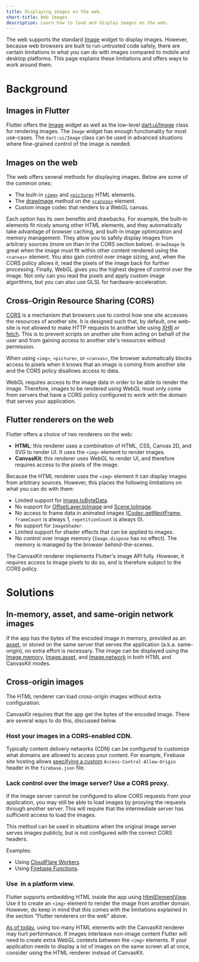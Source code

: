```yaml
---
title: Displaying images on the web.
short-title: Web Images
description: Learn how to load and display images on the web.
---
```


The web supports the standard [Image][1] widget to display images. However,
because web browsers are built to run untrusted code safely, there are certain
limitations in what you can do with images compared to mobile and desktop
platforms. This page explains these limitations and offers ways to work around
them.

# Background

## Images in Flutter

Flutter offers the [Image][1] widget as well as the low-level
[dart:ui/Image][11] class for rendering images. The `Image` widget has enough
functionality for most use-cases. The `dart:ui/Image` class can be used in
advanced situations where fine-grained control of the image is needed.

## Images on the web

The web offers several methods for displaying images. Below are some of the
common ones:

- The built-in [`<img>`][2] and [`<picture>`][3] HTML elements.
- The [drawImage][4] method on the [`<canvas>`][5] element.
- Custom image codec that renders to a WebGL canvas.

Each option has its own benefits and drawbacks. For example, the built-in
elements fit nicely among other HTML elements, and they automatically take
advantage of browser caching, and built-in image optimization and memory
management. They allow you to safely display images from arbitrary sources
(more on than in the CORS section below). `drawImage` is great when the image
must fit within other content rendered using the `<canvas>` element. You also
gain control over image sizing, and, when the CORS policy allows it, read the
pixels of the image back for further processing. Finally, WebGL gives you the
highest degree of control over the image. Not only can you read the pixels and
apply custom image algorithms, but you can also use GLSL for
hardware-acceleration.

## Cross-Origin Resource Sharing (CORS)

[CORS][6] is a mechanism that browsers use to control how one site accesses the
resources of another site. It is designed such that, by default, one web-site
is not allowed to make HTTP requests to another site using [XHR][21] or
[fetch][22]. This is to prevent scripts on another site from acting on behalf
of the user and from gaining access to another site's resources without
permission.

When using `<img>`, `<picture>`, or `<canvas>`, the browser automatically
blocks access to pixels when it knows that an image is coming from another site
and the CORS policy disallows access to data.

WebGL requires access to the image data in order to be able to render the
image. Therefore, images to be rendered using WebGL must only come from servers
that have a CORS policy configured to work with the domain that serves your
application.

## Flutter renderers on the web

Flutter offers a choice of two renderers on the web:

- **HTML**: this renderer uses a combination of HTML, CSS, Canvas 2D, and SVG
  to render UI. It uses the `<img>` element to render images.
- **CanvasKit**: this renderer uses WebGL to render UI, and therefore requires
  access to the pixels of the image.

Because the HTML renderer uses the `<img>` element it can display images from
arbitrary sources. However, this places the following limitations on what you
can do with them:

- Limited support for [Image.toByteData][7].
- No support for [OffsetLayer.toImage][8] and [Scene.toImage][10].
- No access to frame data in animated images ([Codec.getNextFrame][9],
  `frameCount` is always 1, `repetitionCount` is always 0).
- No support for `ImageShader`.
- Limited support for shader effects that can be applied to images.
- No control over image memory (`Image.dispose` has no effect). The memory is
  managed by the browser behind-the-scenes.

The CanvasKit renderer implements Flutter's image API fully. However, it
requires access to image pixels to do so, and is therefore subject to the CORS
policy.

# Solutions

## In-memory, asset, and same-origin network images

If the app has the bytes of the encoded image in memory, provided as an
[asset][12], or stored on the same server that serves the application (a.k.a.
same-origin), no extra effort is necessary. The image can be displayed using
the [Image.memory][13], [Image.asset][14], and [Image.network][15] in both HTML
and CanvasKit modes.

## Cross-origin images

The HTML renderer can load cross-origin images without extra configuration.

CanvasKit requires that the app get the bytes of the encoded image. There are
several ways to do this, discussed below.

### Host your images in a CORS-enabled CDN.

Typically content delivery networks (CDN) can be configured to customize what
domains are allowed to access your content. For example, Firebase site hosting
allows [specifying a custom][16] `Access-Control-Allow-Origin` header in the
`firebase.json` file.

### Lack control over the image server? Use a CORS proxy.

If the image server cannot be configured to allow CORS requests from your
application, you may still be able to load images by proxying the requests
through another server. This will require that the intermediate server has
sufficient access to load the images.

This method can be used in situations when the original image server serves
images publicly, but is not configured with the correct CORS headers.

Examples:

- Using [CloudFlare Workers][18].
- Using [Firebase Functions][19].

### Use <img> in a platform view.

Flutter supports embedding HTML inside the app using [HtmlElementView][17]. Use
it to create an `<img>` element to render the image from another domain.
However, do keep in mind that this comes with the limitations explained in the
section "Flutter renderers on the web" above.

[As of today][20], using too many HTML elements with the CanvasKit renderer may
hurt performance. If images interleave non-image content Flutter will need to
create extra WebGL contexts between the `<img>` elements. If your application
needs to display a lot of images on the same screen all at once, consider using
the HTML renderer instead of CanvasKit.


[1]: https://api.flutter.dev/flutter/widgets/Image-class.html
[2]: https://developer.mozilla.org/en-US/docs/Web/HTML/Element/img
[3]: https://developer.mozilla.org/en-US/docs/Web/HTML/Element/picture
[4]: https://developer.mozilla.org/en-US/docs/Web/API/CanvasRenderingContext2D/drawImage
[5]: https://developer.mozilla.org/en-US/docs/Web/HTML/Element/canvas
[6]: https://developer.mozilla.org/en-US/docs/Web/HTTP/CORS
[7]: https://api.flutter.dev/flutter/dart-ui/Image/toByteData.html
[8]: https://api.flutter.dev/flutter/rendering/OffsetLayer/toImage.html
[9]: https://api.flutter.dev/flutter/dart-ui/Codec/getNextFrame.html
[10]: https://api.flutter.dev/flutter/dart-ui/Scene/toImage.html
[11]: https://api.flutter.dev/flutter/dart-ui/Image-class.html
[12]: https://flutter.dev/docs/development/ui/assets-and-images
[13]: https://api.flutter.dev/flutter/widgets/Image/Image.memory.html
[14]: https://api.flutter.dev/flutter/widgets/Image/Image.asset.html
[15]: https://api.flutter.dev/flutter/widgets/Image/Image.network.html
[16]: https://firebase.google.com/docs/hosting/full-config#headers
[17]: https://api.flutter.dev/flutter/widgets/HtmlElementView-class.html
[18]: https://developers.cloudflare.com/workers/examples/cors-header-proxy
[19]: https://github.com/7kfpun/cors-proxy
[20]: https://github.com/flutter/flutter/issues/71884
[21]: https://developer.mozilla.org/en-US/docs/Web/API/XMLHttpRequest
[22]: https://developer.mozilla.org/en-US/docs/Web/API/Fetch_API/Using_Fetch
